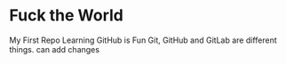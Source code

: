 # Fuck the World
My First Repo
Learning GitHub is Fun
Git, GitHub and GitLab are different things.
can add changes
